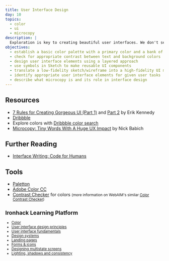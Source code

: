 ```yaml
---
title: User Interface Design
day: 10
topics:
  - color
  - ui
  - microcopy
description: |
  Exploration is key to creating beautiful user interfaces. We don't see design in our mind, we perceive it with our eyes, and interact with it with our hands. Until a possibility is down on paper or screen, it's not a possibility you've considered. Give yourself as many possibilities to choose from as you can.
objectives:
  - establish a basic color palette with a primary color and a bank of neutral colors
  - check for appropriate contrast between text and background colors
  - design user interface elements using a layered approach
  - use symbols in Sketch to make reusable UI components
  - translate a low-fidelity sketch/wireframe into a high-fidelity UI mockup
  - identify appropriate user interface elements for given user tasks
  - describe what microcopy is and its role in interface design
---
```


Resources
---------

- [7 Rules for Creating Gorgeous UI (Part 1)](https://medium.com/@erikdkennedy/7-rules-for-creating-gorgeous-ui-part-1-559d4e805cda) and [Part 2](https://medium.com/@erikdkennedy/7-rules-for-creating-gorgeous-ui-part-2-430de537ba96) by Erik Kennedy
- [Dribbble](https://dribbble.com)
- Explore colors with [Dribbble color search](https://dribbble.com/colors/)
- [Microcopy: Tiny Words With A Huge UX Impact](https://uxplanet.org/microcopy-tiny-words-with-a-huge-ux-impact-90140acc6e42) by Nick Babich


Further Reading
---------------

- [Interface Writing: Code for Humans](https://www.nicolefenton.com/interface-writing/)


Tools
-----

- [Paletton](http://paletton.com/)
- [Adobe Color CC](https://color.adobe.com/create/color-wheel/)
- [Contrast Checker](https://contrastchecker.com) for colors <small>(more information on WebAIM's similar [Color Contrast Checker](https://webaim.org/resources/contrastchecker/))


Ironhack Learning Platform
---------------------------

- [Color](http://learn.ironhack.com/#/learning_unit/7091)
- [User interface design principles](http://learn.ironhack.com/#/learning_unit/7047)
- [User interface fundamentals](http://learn.ironhack.com/#/learning_unit/7048)
- [Design systems](http://learn.ironhack.com/#/learning_unit/7096)
- [Landing pages](http://learn.ironhack.com/#/learning_unit/7146)
- [Forms & icons](http://learn.ironhack.com/#/learning_unit/7089)
- [Designing multistate screens](http://learn.ironhack.com/#/learning_unit/7077)
- [Lighting, shadows and consistency](http://learn.ironhack.com/#/learning_unit/7079)
